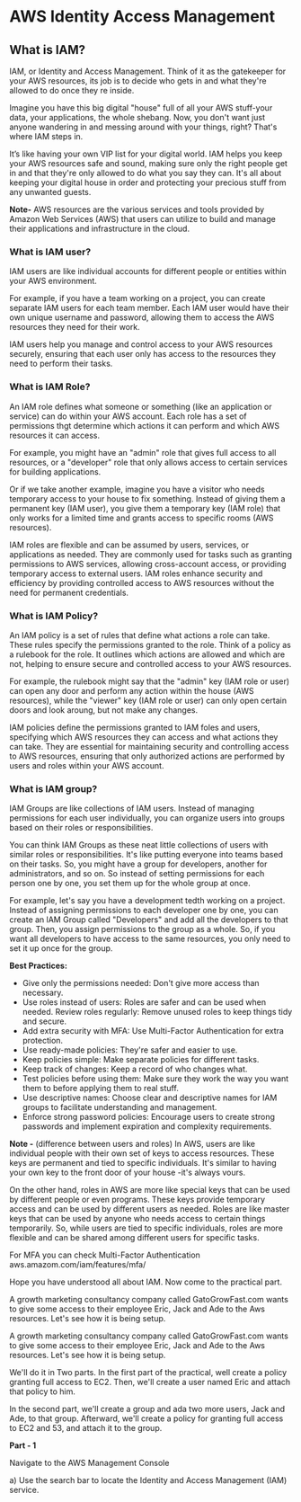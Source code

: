 # AWS Identity Access Management

## What is IAM?

IAM, or Identity and Access Management. Think of it as the gatekeeper for your AWS resources, its job is to decide who gets in and what they're allowed to do once they re inside.

Imagine you have this big digital "house" full of all your AWS stuff-your data, your applications, the whole shebang. Now, you don't want just anyone wandering in and messing around with your things, right? That's where IAM steps in.

It’s like having your own VIP list for your digital world. IAM helps you keep your AWS resources safe and sound, making sure only the right people get in and that they're only allowed to do what you say they can. It's all about keeping your digital house in order and protecting your precious stuff from any unwanted guests.

**Note-** AWS resources are the various services and tools provided by Amazon Web Services (AWS) that users can utilize to build and manage their applications and infrastructure in the cloud.

### What is IAM user?

IAM users are like individual accounts for different people or entities within your AWS environment.

For example, if you have a team working on a project, you can create separate lAM users for each team member. Each IAM user would have their own unique username and password, allowing them to access the AWS resources they need for their work.

IAM users help you manage and control access to your AWS resources securely, ensuring that each user only has access to the resources they need to perform their tasks.

### What is IAM Role?

An IAM role defines what someone or something (like an application or service) can do within your AWS account. Each role has a set of permissions thgt determine which actions it can perform and which AWS resources it can access.

For example, you might have an "admin" role that gives full access to all resources, or a "developer" role that only allows access to certain services for building applications.

Or if we take another example, imagine you have a visitor who needs temporary access to your house to fix something. Instead of giving them a permanent key (IAM user), you give them a temporary key (IAM role) that only works for a limited time and grants access to specific rooms (AWS resources).

IAM roles are flexible and can be assumed by users, services, or applications as needed. They are commonly used for tasks such as granting permissions to AWS services, allowing cross-account access, or providing temporary access to external users. IAM roles enhance security and efficiency by providing controlled access to AWS resources without the need for permanent credentials.

### What is IAM Policy?

An IAM policy is a set of rules that define what actions a role can take. These rules specify the permissions granted to the role. Think of a policy as a rulebook for the role. It outlines which actions are allowed and which are not, helping to ensure secure and controlled access to your AWS resources.

For example, the rulebook might say that the "admin" key (IAM role or user) can open any door and perform any action within the house (AWS resources), while the
"viewer" key (IAM role or user) can only open certain doors and look aroung, but not make any changes.

IAM policies define the permissions granted to lAM foles and users, specifying which AWS resources they can access and what actions they can take. They are essential for maintaining security and controlling access to AWS resources, ensuring that only authorized actions are performed by users and roles within your AWS account.

### What is IAM group?

IAM Groups are like collections of IAM users. Instead of managing permissions for each user individually, you can organize users into groups based on their roles or responsibilities.

You can think IAM Groups as these neat little collections of users with similar roles or responsibilities. It's like putting everyone into teams based on their tasks. So, you might have a group for developers, another for administrators, and so on. So instead of setting permissions for each person one by one, you set them up for the whole group at once.

For example, let's say you have a development tedth working on a project. Instead of assigning permissions to each developer one by one, you can create an lAM Group called "Developers" and add all the developers to that group. Then, you assign permissions to the group as a whole. So, if you want all developers to have access to the same resources, you only need to set it up once for the group.

**Best Practices:**

- Give only the permissions needed: Don't give more access than necessary.
- Use roles instead of users: Roles are safer and can be used when needed.
Review roles regularly: Remove unused roles to keep things tidy and secure.
- Add extra security with MFA: Use Multi-Factor Authentication for extra
protection.
- Use ready-made policies: They're safer and easier to use.
- Keep policies simple: Make separate policies for different tasks.
- Keep track of changes: Keep a record of who changes what.
- Test policies before using them: Make sure they work the way you want them to before applying them to real stuff.
- Use descriptive names: Choose clear and descriptive names for IAM groups to facilitate understanding and management.
- Enforce strong password policies: Encourage users to create strong passwords and implement expiration and complexity requirements. 

**Note -** (difference between users and roles) In AWS, users are like individual people with their own set of keys to access resources. These keys are permanent and tied to specific individuals. It's similar to having your own key to the front door of your house -it's always vours.

On the other hand, roles in AWS are more like special keys that can be used by different people or even programs. These keys provide temporary access and can be used by different users as needed. Roles are like master keys that can be used by anyone who needs access to certain things temporarily. So, while users are tied to specific individuals, roles are more flexible and can be shared among different users for specific tasks.

For MFA you can check Multi-Factor Authentication aws.amazom.com/iam/features/mfa/

Hope you have understood all about IAM. Now come to the practical part.

A growth marketing consultancy company called GatoGrowFast.com wants to give some access to their employee Eric, Jack and Ade to the Aws resources. Let's see how it is being setup.

A growth marketing consultancy company called GatoGrowFast.com wants to give some access to their employee Eric, Jack and Ade to the Aws resources. Let's see how it is being setup.

We'll do it in Two parts. In the first part of the practical, well create a policy granting full access to EC2. Then, we'll create a user named Eric and attach that policy to him.

In the second part, we'll create a group and ada two more users, Jack and Ade, to that group. Afterward, we'll create a policy for granting full access to EC2 and 53, and attach it to the group.

**Part - 1**

Navigate to the AWS Management Console

a) Use the search bar to locate the Identity and Access Management (IAM) service.
